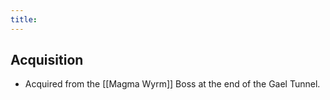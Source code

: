 ```yaml
---
title:
---
```


## Acquisition
- Acquired from the [[Magma Wyrm]] Boss at the end of the Gael Tunnel.